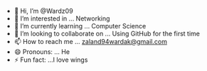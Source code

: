 - 👋 Hi, I’m @Wardz09
- 👀 I’m interested in ... Networking
- 🌱 I’m currently learning ... Computer Science
- 💞️ I’m looking to collaborate on ... Using GitHub for the first time
- 📫 How to reach me ... zaland94wardak@gmail.com
- 😄 Pronouns: ... He
- ⚡ Fun fact: ...I love wings

<!---
Wardz09/Wardz09 is a ✨ special ✨ repository because its `README.md` (this file) appears on your GitHub profile.
You can click the Preview link to take a look at your changes.
--->
